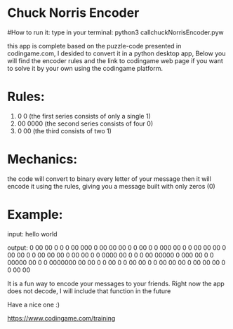 # Chuck Norris Encoder

#How to run it:
type in your terminal:
python3 callchuckNorrisEncoder.pyw

this app is complete based on the puzzle-code presented in codingame.com, I desided to convert it in a python desktop app, Below you will find the encoder rules and the link to codingame web page if you want to solve it by your own using the codingame platform.

# Rules:

1. 0 0 (the first series consists of only a single 1)
2. 00 0000 (the second series consists of four 0)
3. 0 00 (the third consists of two 1)

# Mechanics:
the code will convert to binary every letter of your message then it will encode it using the rules, giving you a message built with only zeros (0) 

# Example:

input: 
hello world

output:
0 00 00 0 0 0 00 000 0 00 00 00 0 0 00 0 0 000 00 0 0 00 00 00 0 00 00 0 0 00 00 00 0 00 00 0 0 0000 00 0 0 0 00 00000 0 000 00 0 0 00000 00 0 0 0000000 00 00 0 0 00 0 0 00 00 0 0 00 00 00 0 00 00 00 0 0 00 00 

It is a fun way to encode your messages to your friends. Right now the app does not decode, I will include that function in the future

Have a nice one :)

https://www.codingame.com/training
